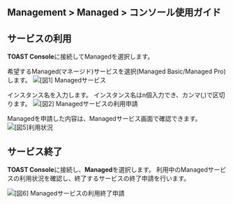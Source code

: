 ## Management > Managed > コンソール使用ガイド

## サービスの利用 
**TOAST Console**に接続してManagedを選択します。 

希望するManaged(マネージド)サービスを選択(Managed Basic/Managed Pro)します。 
![[図1] Managedサービス](http://static.toastoven.net/prod_managed/managed_1.jpg)

インスタンス名を入力します。 
インスタンス名はn個入力でき、カンマ(,)で区切ります。
![[図2] Managedサービスの利用申請](http://static.toastoven.net/prod_managed/managed_2.jpg)


Managedを申請した内容は、Managedサービス画面で確認できます。 
![[図5]利用状況](http://static.toastoven.net/prod_managed/managed_5.jpg)

## サービス終了 
**TOAST Console**に接続し、**Managed**を選択します。
利用中のManagedサービスの利用状況を確認し、終了するサービスの終了申請を行います。

![[図6] Managedサービスの利用終了申請](http://static.toastoven.net/prod_managed/managed_6.jpg)
